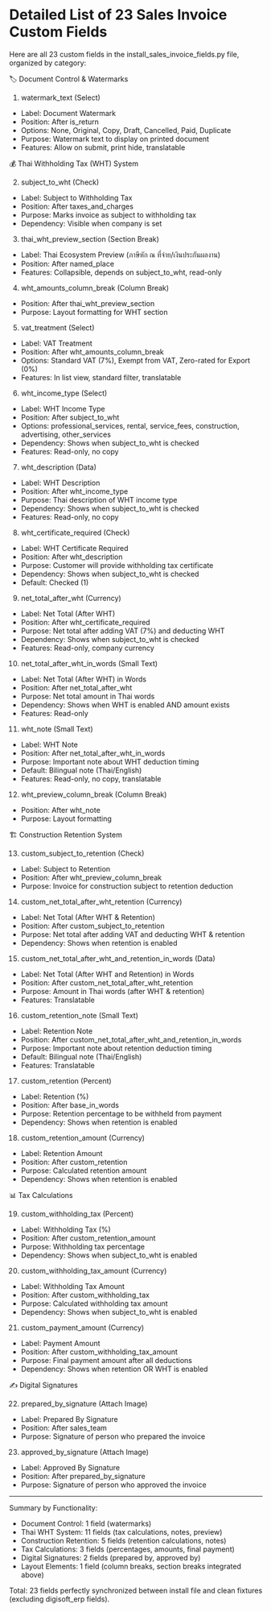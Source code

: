 # Detailed List of 23 Sales Invoice Custom Fields

  Here are all 23 custom fields in the install_sales_invoice_fields.py file, organized by category:

  🏷️ Document Control & Watermarks

  1. watermark_text (Select)

  - Label: Document Watermark
  - Position: After is_return
  - Options: None, Original, Copy, Draft, Cancelled, Paid, Duplicate
  - Purpose: Watermark text to display on printed document
  - Features: Allow on submit, print hide, translatable

  💰 Thai Withholding Tax (WHT) System

  2. subject_to_wht (Check)

  - Label: Subject to Withholding Tax
  - Position: After taxes_and_charges
  - Purpose: Marks invoice as subject to withholding tax
  - Dependency: Visible when company is set

  3. thai_wht_preview_section (Section Break)

  - Label: Thai Ecosystem Preview (ภาษีหัก ณ ที่จ่าย/เงินประกันผลงาน)
  - Position: After named_place
  - Features: Collapsible, depends on subject_to_wht, read-only

  4. wht_amounts_column_break (Column Break)

  - Position: After thai_wht_preview_section
  - Purpose: Layout formatting for WHT section

  5. vat_treatment (Select)

  - Label: VAT Treatment
  - Position: After wht_amounts_column_break
  - Options: Standard VAT (7%), Exempt from VAT, Zero-rated for Export (0%)
  - Features: In list view, standard filter, translatable

  6. wht_income_type (Select)

  - Label: WHT Income Type
  - Position: After subject_to_wht
  - Options: professional_services, rental, service_fees, construction, advertising, other_services
  - Dependency: Shows when subject_to_wht is checked
  - Features: Read-only, no copy

  7. wht_description (Data)

  - Label: WHT Description
  - Position: After wht_income_type
  - Purpose: Thai description of WHT income type
  - Dependency: Shows when subject_to_wht is checked
  - Features: Read-only, no copy

  8. wht_certificate_required (Check)

  - Label: WHT Certificate Required
  - Position: After wht_description
  - Purpose: Customer will provide withholding tax certificate
  - Dependency: Shows when subject_to_wht is checked
  - Default: Checked (1)

  9. net_total_after_wht (Currency)

  - Label: Net Total (After WHT)
  - Position: After wht_certificate_required
  - Purpose: Net total after adding VAT (7%) and deducting WHT
  - Dependency: Shows when subject_to_wht is checked
  - Features: Read-only, company currency

  10. net_total_after_wht_in_words (Small Text)

  - Label: Net Total (After WHT) in Words
  - Position: After net_total_after_wht
  - Purpose: Net total amount in Thai words
  - Dependency: Shows when WHT is enabled AND amount exists
  - Features: Read-only

  11. wht_note (Small Text)

  - Label: WHT Note
  - Position: After net_total_after_wht_in_words
  - Purpose: Important note about WHT deduction timing
  - Default: Bilingual note (Thai/English)
  - Features: Read-only, no copy, translatable

  12. wht_preview_column_break (Column Break)

  - Position: After wht_note
  - Purpose: Layout formatting

  🏗️ Construction Retention System

  13. custom_subject_to_retention (Check)

  - Label: Subject to Retention
  - Position: After wht_preview_column_break
  - Purpose: Invoice for construction subject to retention deduction

  14. custom_net_total_after_wht_retention (Currency)

  - Label: Net Total (After WHT & Retention)
  - Position: After custom_subject_to_retention
  - Purpose: Net total after adding VAT and deducting WHT & retention
  - Dependency: Shows when retention is enabled

  15. custom_net_total_after_wht_and_retention_in_words (Data)

  - Label: Net Total (After WHT and Retention) in Words
  - Position: After custom_net_total_after_wht_retention
  - Purpose: Amount in Thai words (after WHT & retention)
  - Features: Translatable

  16. custom_retention_note (Small Text)

  - Label: Retention Note
  - Position: After custom_net_total_after_wht_and_retention_in_words
  - Purpose: Important note about retention deduction timing
  - Default: Bilingual note (Thai/English)
  - Features: Translatable

  17. custom_retention (Percent)

  - Label: Retention (%)
  - Position: After base_in_words
  - Purpose: Retention percentage to be withheld from payment
  - Dependency: Shows when retention is enabled

  18. custom_retention_amount (Currency)

  - Label: Retention Amount
  - Position: After custom_retention
  - Purpose: Calculated retention amount
  - Dependency: Shows when retention is enabled

  📊 Tax Calculations

  19. custom_withholding_tax (Percent)

  - Label: Withholding Tax (%)
  - Position: After custom_retention_amount
  - Purpose: Withholding tax percentage
  - Dependency: Shows when subject_to_wht is enabled

  20. custom_withholding_tax_amount (Currency)

  - Label: Withholding Tax Amount
  - Position: After custom_withholding_tax
  - Purpose: Calculated withholding tax amount
  - Dependency: Shows when subject_to_wht is enabled

  21. custom_payment_amount (Currency)

  - Label: Payment Amount
  - Position: After custom_withholding_tax_amount
  - Purpose: Final payment amount after all deductions
  - Dependency: Shows when retention OR WHT is enabled

  ✍️ Digital Signatures

  22. prepared_by_signature (Attach Image)

  - Label: Prepared By Signature
  - Position: After sales_team
  - Purpose: Signature of person who prepared the invoice

  23. approved_by_signature (Attach Image)

  - Label: Approved By Signature
  - Position: After prepared_by_signature
  - Purpose: Signature of person who approved the invoice

  ---
  Summary by Functionality:

  - Document Control: 1 field (watermarks)
  - Thai WHT System: 11 fields (tax calculations, notes, preview)
  - Construction Retention: 5 fields (retention calculations, notes)
  - Tax Calculations: 3 fields (percentages, amounts, final payment)
  - Digital Signatures: 2 fields (prepared by, approved by)
  - Layout Elements: 1 field (column breaks, section breaks integrated above)

  Total: 23 fields perfectly synchronized between install file and clean fixtures (excluding
  digisoft_erp fields).